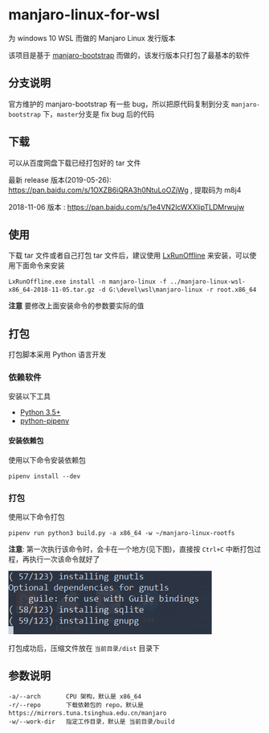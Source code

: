 # manjaro-linux-for-wsl
为 windows 10 WSL 而做的 Manjaro Linux 发行版本

该项目是基于 [manjaro-bootstrap](https://gitlab.manjaro.org/tools/maintenance-tools/manjaro-bootstrap) 而做的，该发行版本只打包了最基本的软件

## 分支说明
  官方维护的 manjaro-bootstrap 有一些 bug，所以把原代码复制到分支 `manjaro-bootstrap` 下，`master`分支是 fix bug 后的代码

## 下载

可以从百度网盘下载已经打包好的 tar 文件

最新 release 版本(2019-05-26): https://pan.baidu.com/s/1OXZB6iQRA3h0NtuLoOZjWg  , 提取码为 m8j4

2018-11-06 版本  : https://pan.baidu.com/s/1e4VN2lcWXXlipTLDMrwujw



## 使用

下载 tar 文件或者自己打包 tar 文件后，建议使用 [LxRunOffline](https://github.com/DDoSolitary/LxRunOffline) 来安装，可以使用下面命令来安装

```
LxRunOffline.exe install -n manjaro-linux -f ../manjaro-linux-wsl-x86_64-2018-11-05.tar.gz -d G:\devel\wsl\manjaro-linux -r root.x86_64
```

**注意** 要修改上面安装命令的参数要实际的值

## 打包

  打包脚本采用 Python 语言开发

### 依赖软件
  安装以下工具
* [Python 3.5+](https://www.python.org/)
* [python-pipenv](https://github.com/pypa/pipenv) 

#### 安装依赖包
  使用以下命令安装依赖包
  ```
pipenv install --dev
  ```

### 打包
  使用以下命令打包
 ```
pipenv run python3 build.py -a x86_64 -w ~/manjaro-linux-rootfs
 ```

 **注意**: 第一次执行该命令时，会卡在一个地方(见下图)，直接按 `Ctrl+C` 中断打包过程，再执行一次该命令就好了

![](./images/pack-error.png)

 打包成功后，压缩文件放在 `当前目录/dist` 目录下

## 参数说明

```
-a/--arch       CPU 架构，默认是 x86_64
-r/--repo       下载依赖包的 repo，默认是 https://mirrors.tuna.tsinghua.edu.cn/manjaro
-w/--work-dir   指定工作目录，默认是 当前目录/build 
```
